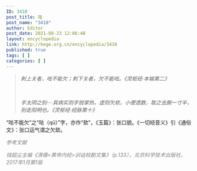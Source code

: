 ```yaml
---
ID: 3410
post_title: 呿
post_name: "3410"
author: Editor
post_date: 2021-08-23 12:06:48
layout: encyclopedia
link: http://kege.org.cn/encyclopedia/3410
published: true
tags: [ ]
categories: [ ]
---
```

<blockquote><em>刺上关者，呿不能欠；刺下关者，欠不能呿。《灵枢经·本输第二》</em>

&nbsp;

<em>手太阴之别····其病实则手锐掌热，虚则欠㰦，小便遗数，取之去腕一寸半，别走阳明也。《灵枢经·经脉第十》</em></blockquote>
“呿不能欠”之“呿（qū）”字，亦作“㰦”，《玉篇》：张口貌。《一切经音义》引《通俗文》：张口运气谓之欠㰦。

<span style="color: #808080;"><em>参考文献</em></span>

<span style="color: #808080;"><em>钱超尘主编《清儒&lt;黄帝内经&gt;训诂校勘文集》（p.133），北京科学技术出版社，2017年1月第1版</em></span>
